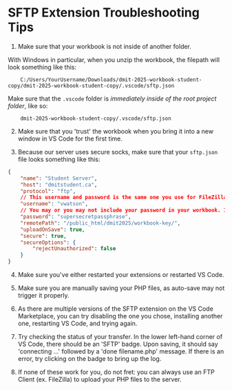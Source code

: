 # SFTP Extension Troubleshooting Tips

1. Make sure that your workbook is not inside of another folder. 

With Windows in particular, when you unzip the workbook, the filepath will look something like this:

```Shell
	C:/Users/YourUsername/Downloads/dmit-2025-workbook-student-copy/dmit-2025-workbook-student-copy/.vscode/sftp.json
```

Make sure that the `.vscode` folder is _immediately inside of the root project folder_, like so:

```Shell
	dmit-2025-workbook-student-copy/.vscode/sftp.json
```

2. Make sure that you 'trust' the workbook when you bring it into a new window in VS Code for the first time. 

3. Because our server uses secure socks, make sure that your `sftp.json` file looks something like this:

```JSON
{
    "name": "Student Server",
    "host": "dmitstudent.ca",
    "protocol": "ftp",
    // This username and password is the same one you use for FileZilla (as it is trying to push up your PHP files via SFTP).
    "username": "vwatson",
    // You may or you may not include your password in your workbook. If you choose not to, you will be prompted to enter it upon saving.
    "password": "supersecretpassphrase",
    "remotePath": "/public_html/dmit2025/workbook-key/",    
    "uploadOnSave": true,
    "secure": true,
    "secureOptions": {
        "rejectUnauthorized": false
    }
}
```

4. Make sure you've either restarted your extensions or restarted VS Code.

5. Make sure you are manually saving your PHP files, as auto-save may not trigger it properly.

6. As there are multiple versions of the SFTP extension on the VS Code Marketplace, you can try disabling the one you chose, installing another one, restarting VS Code, and trying again. 

7. Try checking the status of your transfer. In the lower left-hand corner of VS Code, there should be an 'SFTP' badge. Upon saving, it should say 'connecting ...' followed by a 'done filename.php' message. If there is an error, try clicking on the badge to bring up the log.

8. If none of these work for you, do not fret: you can always use an FTP Client (ex. FileZilla) to upload your PHP files to the server. 